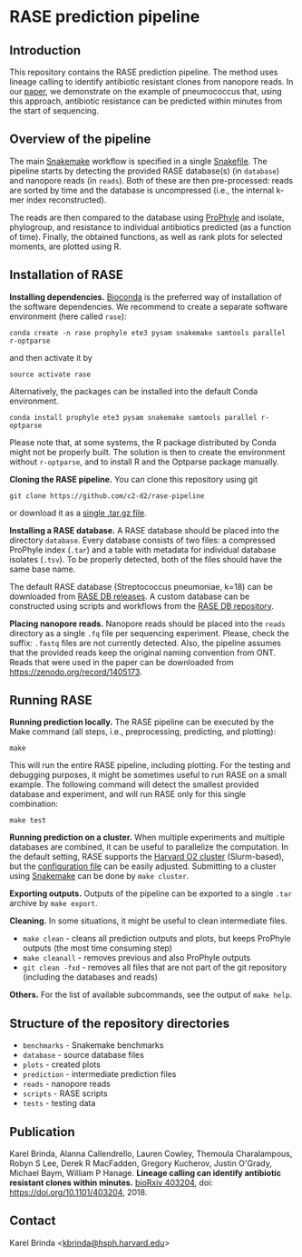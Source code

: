 # RASE prediction pipeline

## Introduction

This repository contains the RASE prediction pipeline. The method uses lineage
calling to identify antibiotic resistant clones from nanopore reads. In our
[paper](https://www.biorxiv.org/content/early/2018/08/29/403204), we
demonstrate on the example of pneumococcus that, using this approach,
antibiotic resistance can be predicted within minutes from the start of
sequencing.

## Overview of the pipeline

The main [Snakemake](https://snakemake.readthedocs.io/) workflow is specified
in a single [Snakefile](Snakefile).  The pipeline starts by detecting the
provided RASE database(s) (in `database`) and nanopore reads (in `reads`). Both of
these are then pre-processed: reads are sorted by time and the database is
uncompressed (i.e., the internal k-mer index reconstructed).

The reads are then compared to the database using
[ProPhyle](http://prophyle.github.io) and isolate, phylogroup, and resistance
to individual antibiotics predicted (as a function of time). Finally, the
obtained functions, as well as rank plots for selected moments, are plotted
using R.


## Installation of RASE

**Installing dependencies.** [Bioconda](https://bioconda.github.io/) is the
preferred way of installation of the software dependencies. We recommend to
create a separate software environment (here called `rase`):

```
conda create -n rase prophyle ete3 pysam snakemake samtools parallel r-optparse
```

and then activate it by

```
source activate rase
```

Alternatively, the packages can be installed into the default Conda environment.

```
conda install prophyle ete3 pysam snakemake samtools parallel r-optparse
```

Please note that, at some systems, the R package distributed by Conda might not
be properly built. The solution is then to create the environment without
`r-optparse`, and to install R and the Optparse package manually.


**Cloning the RASE pipeline.**
You can clone this repository using git

```
git clone https://github.com/c2-d2/rase-pipeline
```

or download it as a [single .tar.gz
file](https://github.com/c2-d2/rase-pipeline/archive/master.tar.gz).

**Installing a RASE database.** A RASE database should be placed into the
directory `database`.  Every database consists of two files: a compressed
ProPhyle index (`.tar`) and a table with metadata for individual database
isolates (`.tsv`). To be properly detected, both of the files should have the
same base name.

The default RASE database (Streptococcus pneumoniae, k=18) can be downloaded
from [RASE DB releases](https://github.com/c2-d2/rase-db/releases). A custom
database can be constructed using scripts and workflows from the [RASE DB
repository](https://github.com/c2-d2/rase-db).

**Placing nanopore reads.** Nanopore reads should be placed into the `reads`
directory as a single `.fq` file per sequencing experiment. Please, check the
suffix: `.fastq` files are not currently detected. Also, the pipeline assumes
that the provided reads keep the original naming convention from ONT. Reads
that were used in the paper can be downloaded from
https://zenodo.org/record/1405173.


## Running RASE

**Running prediction locally.** The RASE pipeline can be executed by the Make
command (all steps, i.e., preprocessing, predicting, and plotting):

```
make
```

This will run the entire RASE pipeline, including plotting. For the testing and
debugging purposes, it might be sometimes useful to run RASE on a small
example. The following command will detect the smallest provided database and
experiment, and will run RASE only for this single combination:

```
make test
```

**Running prediction on a cluster.** When multiple experiments and multiple
databases are combined, it can be useful to parallelize the computation. In the
default setting, RASE supports the [Harvard O2
cluster](https://rc.hms.harvard.edu/#cluster) (Slurm-based), but the
[configuration file](cluster.json) can be easily adjusted. Submitting to a
cluster using
[Snakemake](https://snakemake.readthedocs.io/en/stable/executable.html#cluster-execution)
can be done by `make cluster`.

**Exporting outputs.** Outputs of the pipeline can be exported to a single
`.tar` archive by `make export`.

**Cleaning.** In some situations, it might be useful to clean intermediate
files.

* `make clean` - cleans all prediction outputs and plots, but keeps ProPhyle
  outputs (the most time consuming step)
* `make cleanall` - removes previous and also ProPhyle outputs
* `git clean -fxd` - removes all files that are not part of the git repository
  (including the databases and reads)


**Others.** For the list of available subcommands, see the output of `make
help`.


## Structure of the repository directories

* `benchmarks` - Snakemake benchmarks
* `database` - source database files
* `plots` - created plots
* `prediction` - intermediate prediction files
* `reads` - nanopore reads
* `scripts` - RASE scripts
* `tests` - testing data


## Publication

Karel Brinda, Alanna Callendrello, Lauren Cowley, Themoula Charalampous, Robyn
S Lee, Derek R MacFadden, Gregory Kucherov, Justin O'Grady, Michael Baym,
William P Hanage. **Lineage calling can identify antibiotic resistant clones
within minutes.** [bioRxiv
403204](https://www.biorxiv.org/content/early/2018/08/29/403204), doi:
https://doi.org/10.1101/403204, 2018.

## Contact

Karel Brinda \<kbrinda@hsph.harvard.edu\>

